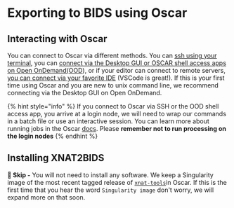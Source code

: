 # Exporting to BIDS using Oscar

## Interacting with Oscar

You can connect to Oscar via different methods. You can [ssh using your terminal](https://docs.ccv.brown.edu/oscar/connecting-to-oscar/ssh), you can [connect via the Desktop GUI or OSCAR shell access apps on Open OnDemand(OOD](https://docs.ccv.brown.edu/oscar/connecting-to-oscar/open-ondemand/interactive-apps-on-ood)), or if your editor can connect to remote servers, [you can connect via your favorite IDE](https://docs.ccv.brown.edu/oscar/connecting-to-oscar/remote-ide) (VSCode is great!). If this is your first time using Oscar and you are new to unix command line, we recommend connecting via the Desktop GUI on Open OnDemand.

{% hint style="info" %}
If you connect to Oscar via SSH or the OOD shell access app, you arrive at a login node, we will need to wrap our commands in a batch file or use an interactive session. You can learn more about running jobs in the Oscar [docs](https://docs.ccv.brown.edu/oscar/submitting-jobs/shared-machine). Please **remember not to run processing on the login nodes**
{% endhint %}

## Installing XNAT2BIDS

**🎉 Skip -** You will not need to install any software. We keep a Singularity image of the most recent tagged release of [`xnat-tools`](https://github.com/brown-bnc/xnat-tools)in Oscar. If this is the first time that you hear the word `Singularity image` don't worry, we will expand more on that soon.

